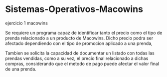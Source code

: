 # Sistemas-Operativos-Macowins
ejercicio 1 macowins


Se requiere un programa capaz de identificar tanto el precio como el tipo de prenda relacionado a un producto de Macowins. Dicho precio podra ser afectado dependiendo con el tipo de promocion aplicado a una prenda,

Tambien se solicita la capacidad de documentar un listado con todas las prendas vendidas, como a su vez, el precio final relacionado a dichas compras, considerando que el metodo de pago puede afectar el valor final de una prenda.
